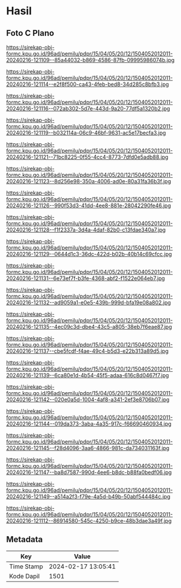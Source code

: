 # Hasil

## Foto C Plano

https://sirekap-obj-formc.kpu.go.id/96ad/pemilu/pdpr/15/04/05/20/12/1504052012011-20240216-121109--85a44032-b869-4586-87fb-09995986074b.jpg

https://sirekap-obj-formc.kpu.go.id/96ad/pemilu/pdpr/15/04/05/20/12/1504052012011-20240216-121114--e2f8f500-ca43-4feb-bed8-34d285c8bfb3.jpg

https://sirekap-obj-formc.kpu.go.id/96ad/pemilu/pdpr/15/04/05/20/12/1504052012011-20240216-121116--072ab302-5d7e-443d-9a20-77df5a1320b2.jpg

https://sirekap-obj-formc.kpu.go.id/96ad/pemilu/pdpr/15/04/05/20/12/1504052012011-20240216-121119--b032114a-06c9-46bf-9631-ac5e17becfa3.jpg

https://sirekap-obj-formc.kpu.go.id/96ad/pemilu/pdpr/15/04/05/20/12/1504052012011-20240216-121121--71bc8225-0f55-4cc4-8773-7dfd0e5adb88.jpg

https://sirekap-obj-formc.kpu.go.id/96ad/pemilu/pdpr/15/04/05/20/12/1504052012011-20240216-121123--8d256e98-350a-4006-ad0e-80a31fa36b3f.jpg

https://sirekap-obj-formc.kpu.go.id/96ad/pemilu/pdpr/15/04/05/20/12/1504052012011-20240216-121126--990f53d3-41dd-4ee8-881e-28042290fe46.jpg

https://sirekap-obj-formc.kpu.go.id/96ad/pemilu/pdpr/15/04/05/20/12/1504052012011-20240216-121128--f1f2337a-3d4a-4daf-82b0-c13fdae340a7.jpg

https://sirekap-obj-formc.kpu.go.id/96ad/pemilu/pdpr/15/04/05/20/12/1504052012011-20240216-121129--0644d1c3-36dc-422d-b02b-40b14c69cfcc.jpg

https://sirekap-obj-formc.kpu.go.id/96ad/pemilu/pdpr/15/04/05/20/12/1504052012011-20240216-121131--6e73ef7f-b3fe-4368-abf2-f1522e064eb7.jpg

https://sirekap-obj-formc.kpu.go.id/96ad/pemilu/pdpr/15/04/05/20/12/1504052012011-20240216-121132--ad9059a1-e0e5-439b-999d-bfa19e08a802.jpg

https://sirekap-obj-formc.kpu.go.id/96ad/pemilu/pdpr/15/04/05/20/12/1504052012011-20240216-121135--4ec09c3d-dbe4-43c5-a805-38eb7f6eae87.jpg

https://sirekap-obj-formc.kpu.go.id/96ad/pemilu/pdpr/15/04/05/20/12/1504052012011-20240216-121137--cbe5fcdf-f4ae-49c4-b5d3-e22b313a89d5.jpg

https://sirekap-obj-formc.kpu.go.id/96ad/pemilu/pdpr/15/04/05/20/12/1504052012011-20240216-121139--6ca80e1d-4b54-45f5-adaa-616c8d0467f7.jpg

https://sirekap-obj-formc.kpu.go.id/96ad/pemilu/pdpr/15/04/05/20/12/1504052012011-20240216-121142--020e0a5d-1004-4af8-a341-2ef3e8706b07.jpg

https://sirekap-obj-formc.kpu.go.id/96ad/pemilu/pdpr/15/04/05/20/12/1504052012011-20240216-121144--019da373-3aba-4a35-917c-f66690460934.jpg

https://sirekap-obj-formc.kpu.go.id/96ad/pemilu/pdpr/15/04/05/20/12/1504052012011-20240216-121145--f28d4096-3aa6-4866-981c-da734031163f.jpg

https://sirekap-obj-formc.kpu.go.id/96ad/pemilu/pdpr/15/04/05/20/12/1504052012011-20240216-121147--ba8d7587-990d-4ee6-b8dc-b88fa0bedf06.jpg

https://sirekap-obj-formc.kpu.go.id/96ad/pemilu/pdpr/15/04/05/20/12/1504052012011-20240216-121149--a514a2f3-f79e-4a5d-b49b-50abf544484c.jpg

https://sirekap-obj-formc.kpu.go.id/96ad/pemilu/pdpr/15/04/05/20/12/1504052012011-20240216-121112--86914580-545c-4250-b9ce-48b3dae3a49f.jpg


## Metadata

| Key        | Value               |
| ---------- | ------------------- |
| Time Stamp | 2024-02-17 13:05:41 |
| Kode Dapil | 1501                |



